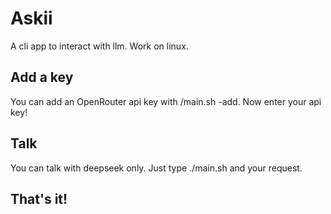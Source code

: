# Askii
A cli app to interact with llm.
Work on linux.

## Add a key
You can add an OpenRouter api key with /main.sh -add.
Now enter your api key!

## Talk
You can talk with deepseek only.
Just type ./main.sh and your request.

## That's it!